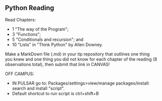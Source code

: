 ## Python Reading

Read Chapters:
- 1 "The way of the Program";
- 3 "Functions";
- 5 "Conditionals and recursion"; and
- 10 "Lists" in
"Think Python" by Allen Downey.

Make a MarkDown file (.md) in your itp repository that outlines one thing you knew and one thing you did not know for each chapter of the reading (8 observations total), then submit that link in CANVAS!

OFF CAMPUS:
- IN PULSAR go to:
Packages/settings>view/manage packages/install: search and install "script".
- Default shortcut to run script is ctrl+shift+B
